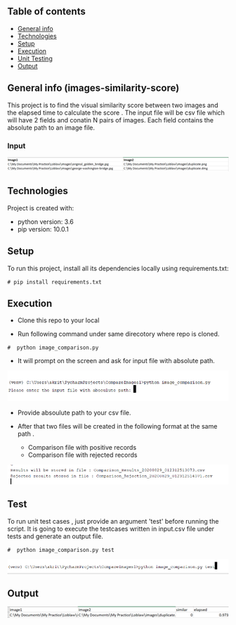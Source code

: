 ## Table of contents
* [General info](#general-info)
* [Technologies](#technologies)
* [Setup](#setup)
* [Execution](#Execution)
* [Unit Testing](#Test)
* [Output](#Output)



## General info (images-similarity-score)
This project is to find the visual similarity score between two images and the elapsed time to calculate the score . The input file will be csv file which will have 2 fields and conatin N pairs of images. Each field contains the absolute path to an image file.

### Input 

![alt text](.resources/Input.PNG)

	
## Technologies
Project is created with:
* python version: 3.6
* pip version: 10.0.1

	
## Setup
To run this project, install all its dependencies locally using requirements.txt:

```
# pip install requirements.txt 

```


## Execution

* Clone this repo to your local 

* Run following command under same direcotory where repo is cloned.

```
#  python image_comparison.py 

```
* It will prompt on the screen and ask for input file with absolute path.

![alt text](.resources/triggerScript.PNG)


* Provide absoulute path to your csv file.

* After that two files will be created in the following format at the same path .

	* Comparison file with positive records 
	* Comparison file with rejected records 
	
	
![alt text](.resources/Result.PNG)


## Test

To run unit test cases , just provide an argument 'test' before running the script. It is going to execute the testcases written in input.csv file under tests and generate an output file.

```
#  python image_comparison.py test

```
![alt text](.resources/Test.PNG)


## Output

![alt text](.resources/Output.PNG)

